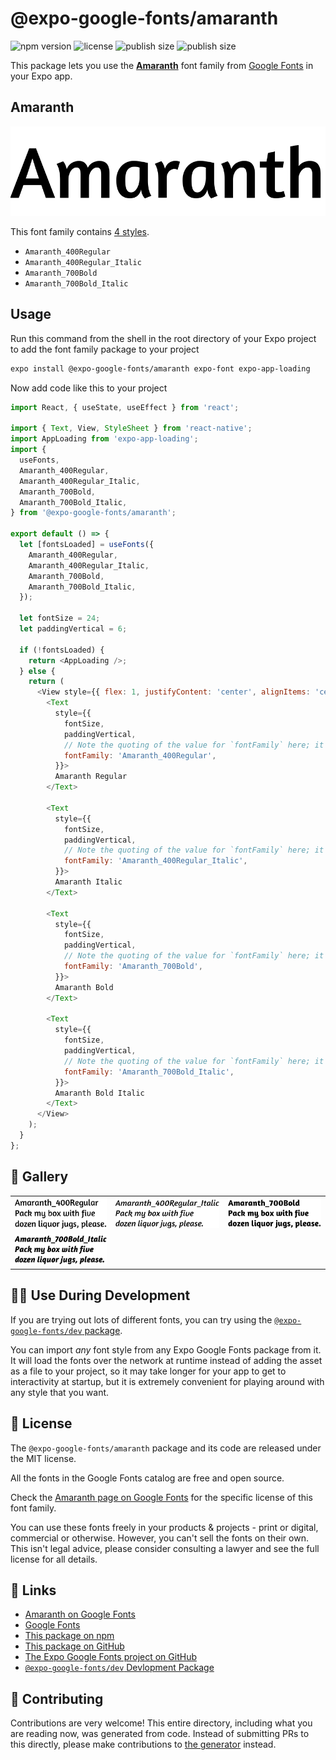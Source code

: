 # @expo-google-fonts/amaranth

![npm version](https://flat.badgen.net/npm/v/@expo-google-fonts/amaranth)
![license](https://flat.badgen.net/github/license/expo/google-fonts)
![publish size](https://flat.badgen.net/packagephobia/install/@expo-google-fonts/amaranth)
![publish size](https://flat.badgen.net/packagephobia/publish/@expo-google-fonts/amaranth)

This package lets you use the [**Amaranth**](https://fonts.google.com/specimen/Amaranth) font family from [Google Fonts](https://fonts.google.com/) in your Expo app.

## Amaranth

![Amaranth](./font-family.png)

This font family contains [4 styles](#-gallery).

- `Amaranth_400Regular`
- `Amaranth_400Regular_Italic`
- `Amaranth_700Bold`
- `Amaranth_700Bold_Italic`

## Usage

Run this command from the shell in the root directory of your Expo project to add the font family package to your project
```sh
expo install @expo-google-fonts/amaranth expo-font expo-app-loading
```

Now add code like this to your project
```js
import React, { useState, useEffect } from 'react';

import { Text, View, StyleSheet } from 'react-native';
import AppLoading from 'expo-app-loading';
import {
  useFonts,
  Amaranth_400Regular,
  Amaranth_400Regular_Italic,
  Amaranth_700Bold,
  Amaranth_700Bold_Italic,
} from '@expo-google-fonts/amaranth';

export default () => {
  let [fontsLoaded] = useFonts({
    Amaranth_400Regular,
    Amaranth_400Regular_Italic,
    Amaranth_700Bold,
    Amaranth_700Bold_Italic,
  });

  let fontSize = 24;
  let paddingVertical = 6;

  if (!fontsLoaded) {
    return <AppLoading />;
  } else {
    return (
      <View style={{ flex: 1, justifyContent: 'center', alignItems: 'center' }}>
        <Text
          style={{
            fontSize,
            paddingVertical,
            // Note the quoting of the value for `fontFamily` here; it expects a string!
            fontFamily: 'Amaranth_400Regular',
          }}>
          Amaranth Regular
        </Text>

        <Text
          style={{
            fontSize,
            paddingVertical,
            // Note the quoting of the value for `fontFamily` here; it expects a string!
            fontFamily: 'Amaranth_400Regular_Italic',
          }}>
          Amaranth Italic
        </Text>

        <Text
          style={{
            fontSize,
            paddingVertical,
            // Note the quoting of the value for `fontFamily` here; it expects a string!
            fontFamily: 'Amaranth_700Bold',
          }}>
          Amaranth Bold
        </Text>

        <Text
          style={{
            fontSize,
            paddingVertical,
            // Note the quoting of the value for `fontFamily` here; it expects a string!
            fontFamily: 'Amaranth_700Bold_Italic',
          }}>
          Amaranth Bold Italic
        </Text>
      </View>
    );
  }
};

```

## 🔡 Gallery


||||
|-|-|-|
|![Amaranth_400Regular](./Amaranth_400Regular.ttf.png)|![Amaranth_400Regular_Italic](./Amaranth_400Regular_Italic.ttf.png)|![Amaranth_700Bold](./Amaranth_700Bold.ttf.png)||
|![Amaranth_700Bold_Italic](./Amaranth_700Bold_Italic.ttf.png)||||


## 👩‍💻 Use During Development

If you are trying out lots of different fonts, you can try using the [`@expo-google-fonts/dev` package](https://github.com/expo/google-fonts/tree/master/font-packages/dev#readme).

You can import *any* font style from any Expo Google Fonts package from it. It will load the fonts
over the network at runtime instead of adding the asset as a file to your project, so it may take longer
for your app to get to interactivity at startup, but it is extremely convenient
for playing around with any style that you want.

## 📖 License

The `@expo-google-fonts/amaranth` package and its code are released under the MIT license.

All the fonts in the Google Fonts catalog are free and open source.

Check the [Amaranth page on Google Fonts](https://fonts.google.com/specimen/Amaranth) for the specific license of this font family.

You can use these fonts freely in your products & projects - print or digital, commercial or otherwise. However, you can't sell the fonts on their own. This isn't legal advice, please consider consulting a lawyer and see the full license for all details.

## 🔗 Links

- [Amaranth on Google Fonts](https://fonts.google.com/specimen/Amaranth)
- [Google Fonts](https://fonts.google.com/)
- [This package on npm](https://www.npmjs.com/package/@expo-google-fonts/amaranth)
- [This package on GitHub](https://github.com/expo/google-fonts/tree/master/font-packages/amaranth)
- [The Expo Google Fonts project on GitHub](https://github.com/expo/google-fonts)
- [`@expo-google-fonts/dev` Devlopment Package](https://github.com/expo/google-fonts/tree/master/font-packages/dev)

## 🤝 Contributing

Contributions are very welcome! This entire directory, including what you are reading now, was generated from code. Instead of submitting PRs to this directly, please make contributions to [the generator](https://github.com/expo/google-fonts/tree/master/packages/generator) instead.
